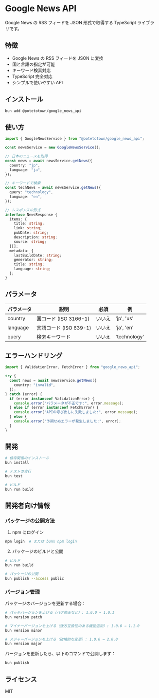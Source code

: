 # Google News API

Google News の RSS フィードを JSON 形式で取得する TypeScript ライブラリです。

## 特徴

- Google News の RSS フィードを JSON に変換
- 国と言語の指定が可能
- キーワード検索対応
- TypeScript 完全対応
- シンプルで使いやすい API

## インストール

```bash
bun add @potetotown/google_news_api
```

## 使い方

```typescript
import { GoogleNewsService } from "@potetotown/google_news_api";

const newsService = new GoogleNewsService();

// 日本のニュースを取得
const news = await newsService.getNews({
  country: "jp",
  language: "ja",
});

// キーワードで検索
const techNews = await newsService.getNews({
  query: "technology",
  language: "en",
});

// レスポンスの形式
interface NewsResponse {
  items: {
    title: string;
    link: string;
    pubDate: string;
    description: string;
    source: string;
  }[];
  metadata: {
    lastBuildDate: string;
    generator: string;
    title: string;
    language: string;
  };
}
```

## パラメータ

| パラメータ | 説明                   | 必須   | 例           |
| ---------- | ---------------------- | ------ | ------------ |
| country    | 国コード (ISO 3166-1)  | いいえ | 'jp', 'us'   |
| language   | 言語コード (ISO 639-1) | いいえ | 'ja', 'en'   |
| query      | 検索キーワード         | いいえ | 'technology' |

## エラーハンドリング

```typescript
import { ValidationError, FetchError } from "google_news_api";

try {
  const news = await newsService.getNews({
    country: "invalid",
  });
} catch (error) {
  if (error instanceof ValidationError) {
    console.error("パラメータが不正です:", error.message);
  } else if (error instanceof FetchError) {
    console.error("APIの呼び出しに失敗しました:", error.message);
  } else {
    console.error("予期せぬエラーが発生しました:", error);
  }
}
```

## 開発

```bash
# 依存関係のインストール
bun install

# テストの実行
bun test

# ビルド
bun run build
```

## 開発者向け情報

### パッケージの公開方法

1. npm にログイン

```bash
npm login  # または bunx npm login
```

2. パッケージのビルドと公開

```bash
# ビルド
bun run build

# パッケージの公開
bun publish --access public
```

### バージョン管理

パッケージのバージョンを更新する場合：

```bash
# パッチバージョンを上げる（バグ修正など）: 1.0.0 → 1.0.1
bun version patch

# マイナーバージョンを上げる（後方互換性のある機能追加）: 1.0.0 → 1.1.0
bun version minor

# メジャーバージョンを上げる（破壊的な変更）: 1.0.0 → 2.0.0
bun version major
```

バージョンを更新したら、以下のコマンドで公開します：

```bash
bun publish
```

## ライセンス

MIT
